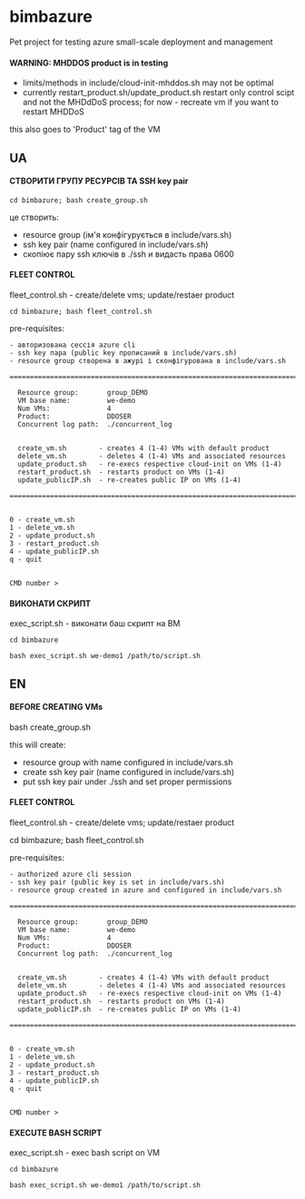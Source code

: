# bimbazure
Pet project for testing azure small-scale deployment and management

#### WARNING: MHDDOS product is in testing

  - limits/methods in include/cloud-init-mhddos.sh may not be optimal
  - currently restart_product.sh/update_product.sh restart only control scipt
    and not the MHDdDoS process; for now - recreate vm if you want to restart MHDDoS


this also goes to 'Product' tag of the VM


## UA
#### СТВОРИТИ ГРУПУ РЕСУРСІВ ТА SSH key pair
```
cd bimbazure; bash create_group.sh
```

це створить:

  - resource group (ім'я конфігурується в include/vars.sh)
  - ssh key pair (name configured in include/vars.sh)
  - скопіює пару ssh ключів в ./ssh и видасть права 0600


#### FLEET CONTROL
fleet_control.sh - create/delete vms; update/restaer product
```
cd bimbazure; bash fleet_control.sh
```
pre-requisites:

    - авторизована сессія azure cli
    - ssh key пара (public key прописаний в include/vars.sh)
    - resource group створена в ажурі і сконфігурована в include/vars.sh

```
============================================================================

  Resource group:       group_DEMO
  VM base name:         we-demo
  Num VMs:              4
  Product:              DDOSER
  Concurrent log path:  ./concurrent_log


  create_vm.sh        - creates 4 (1-4) VMs with default product
  delete_vm.sh        - deletes 4 (1-4) VMs and associated resources
  update_product.sh   - re-execs respective cloud-init on VMs (1-4)
  restart_product.sh  - restarts product on VMs (1-4)
  update_publicIP.sh  - re-creates public IP on VMs (1-4)

============================================================================


0 - create_vm.sh
1 - delete_vm.sh
2 - update_product.sh
3 - restart_product.sh
4 - update_publicIP.sh
q - quit


CMD number >
```


#### ВИКОНАТИ СКРИПТ
exec_script.sh - виконати баш скрипт на ВМ
```
cd bimbazure

bash exec_script.sh we-demo1 /path/to/script.sh
```

## EN
#### BEFORE CREATING VMs
bash create_group.sh

this will create:

  - resource group with name configured in include/vars.sh
  - create ssh key pair (name configured in include/vars.sh)
  - put ssh key pair under ./ssh and set proper permissions


#### FLEET CONTROL
fleet_control.sh - create/delete vms; update/restaer product

cd bimbazure; bash fleet_control.sh

pre-requisites:

    - authorized azure cli session
    - ssh key pair (public key is set in include/vars.sh)
    - resource group created in azure and configured in include/vars.sh

```
============================================================================

  Resource group:       group_DEMO
  VM base name:         we-demo
  Num VMs:              4
  Product:              DDOSER
  Concurrent log path:  ./concurrent_log 


  create_vm.sh        - creates 4 (1-4) VMs with default product
  delete_vm.sh        - deletes 4 (1-4) VMs and associated resources
  update_product.sh   - re-execs respective cloud-init on VMs (1-4)
  restart_product.sh  - restarts product on VMs (1-4)
  update_publicIP.sh  - re-creates public IP on VMs (1-4) 

============================================================================


0 - create_vm.sh
1 - delete_vm.sh
2 - update_product.sh
3 - restart_product.sh
4 - update_publicIP.sh
q - quit


CMD number >
```

#### EXECUTE BASH SCRIPT
exec_script.sh - exec bash script on VM
```
cd bimbazure

bash exec_script.sh we-demo1 /path/to/script.sh
```
